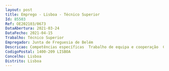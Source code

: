 ```yaml
--- 
layout: post
title: Emprego - Lisboa - Técnico Superior
Id: 85503
Ref: OE202103/0673
DataAbertura: 2021-03-24
DataFecho: 2021-04-15
Trabalho: Técnico Superior
Empregador: Junta de Freguesia de Belém
Descricao: Competências específicas  Trabalho de equipa e cooperação  Conhecimentos especializados e experiência  Planeamento e organização  Análise da informação e sentido crítico  Iniciativa e autonomia.Atividades  Coordenar as atividades de secretaria, gerir os serviços, desempenhar tarefas de apoio administrativo sempre que necessário, incluindo a emissão de atestados e outros documentos administrativos, incluindo licenciamentos. Dar sequência administrativa às deliberações da junta e despachos do presidente  elaborar relatórios de acompanhamento.
CodigoPostal: 1400-209 LISBOA
Concelho: Lisboa
Distrito: Lisboa
--- 
```

